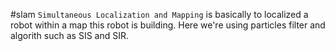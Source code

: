 #slam
```Simultaneous Localization and Mapping``` is basically to localized a robot within a map this robot is building.
Here we're using particles filter and algorith such as SIS and SIR.